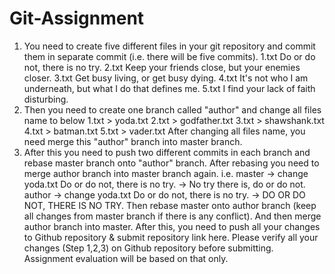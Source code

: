 # Git-Assignment
1. You need to create five different files in your git repository and commit them in separate commit (i.e. there will be five commits).
1.txt
Do or do not, there is no try.
2.txt
Keep your friends close, but your enemies closer.
3.txt
Get busy living, or get busy dying.
4.txt
It's not who I am underneath, but what I do that defines me.
5.txt
I find your lack of faith disturbing.
 2. Then you need to create one branch called "author" and change all files name to below
1.txt > yoda.txt
2.txt > godfather.txt
3.txt > shawshank.txt
4.txt > batman.txt
5.txt > vader.txt
After changing all files name, you need merge this "author" branch into master branch.
3. After this you need to push two different commits in each branch and rebase master branch onto "author" branch. After rebasing you need to merge author branch into master branch again.
i.e.
master -> change yoda.txt
Do or do not, there is no try. -> No try there is, do or do not.
author -> change yoda.txt
Do or do not, there is no try. -> DO OR DO NOT, THERE IS NO TRY.
Then rebase master onto author branch (keep all changes from master branch if there is any conflict). And then merge author branch into master.
After this, you need to push all your changes to Github repository & submit repository link here.
Please verify all your changes (Step 1,2,3) on Github repository before submitting. Assignment evaluation will be based on that only.
